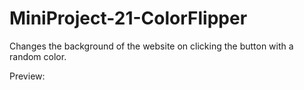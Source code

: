 # MiniProject-21-ColorFlipper
Changes the background of the website on clicking the button with a random color.

Preview: 
